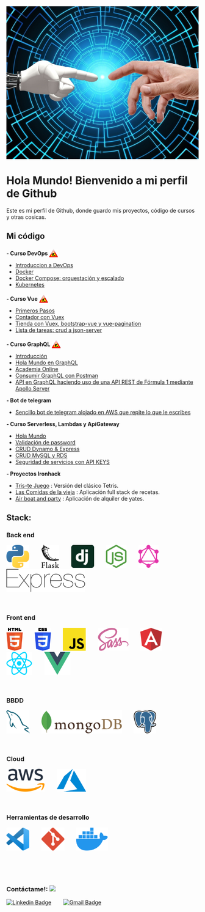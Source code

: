 <div style="width: 100%; display: flex; justify-content: space-around; margin-bottom: 20px">
  <img title="data" style="object-fit: cover; width: 100%; height: 400px" src="./images/developer.jpg"> 
</div>

# Hola Mundo! Bienvenido a mi perfil de Github
Este es mi perfil de Github, donde guardo mis proyectos, código de cursos y otras cosicas.

## Mi código

**- Curso DevOps** <img title="In progress" height="20" style="position: relative; bottom: -5px" src="./images/inprogress.png">
  - [Introduccion a DevOps](https://github.com/curso-devops/1-intro)
  - [Docker](https://github.com/curso-devops/2-docker)
  - [Docker Compose: orquestación y escalado](https://github.com/curso-devops/3-docker-compose)
  - [Kubernetes](https://github.com/curso-devops/4-kubernetes)

**- Curso Vue** <img title="In progress" height="20" style="position: relative; bottom: -5px" src="./images/inprogress.png">
  - [Primeros Pasos](https://github.com/Curso-VUE/1-primeros-pasos)
  - [Contador con Vuex](https://github.com/Curso-VUE/2-contador-vuex)
  - [Tienda con Vuex, bootstrap-vue y vue-pagination](https://github.com/Curso-VUE/3-vue-shop)
  - [Lista de tareas: crud a json-server](https://github.com/Curso-VUE/4-vue-crud-todos)

**- Curso GraphQL** <img title="In progress" height="20" style="position: relative; bottom: -5px" src="./images/inprogress.png">
  - [Introducción](https://github.com/curso-graphQL/1-Introduccion)
  - [Hola Mundo en GraphQL](https://github.com/curso-graphQL/2-hola-mundo-graphql)
  - [Academia Online](https://github.com/curso-graphQL/3-academia-online)
  - [Consumir GraphQL con Postman](https://github.com/curso-graphQL/4-postman)
  - [API en GraphQL haciendo uso de una API REST de Fórmula 1 mediante Apollo Server](https://github.com/curso-graphQL/5-rest-to-graphql-api)

**- Bot de telegram**
  - [Sencillo bot de telegram alojado en AWS que repite lo que le escribes](https://github.com/abelalonso/telegram-bot)

**- Curso Serverless, Lambdas y ApiGateway**
  - [Hola Mundo](https://github.com/curso-serverless-lambda-APIGateway/hola-mundo)
  - [Validación de password](https://github.com/curso-serverless-lambda-APIGateway/password-strength)
  - [CRUD Dynamo & Express](https://github.com/curso-serverless-lambda-APIGateway/crud-dynamo-express) 
  - [CRUD MySQL y RDS](https://github.com/curso-serverless-lambda-APIGateway/crud-mysql-rds)
  - [Seguridad de servicios con API KEYS](https://github.com/curso-serverless-lambda-APIGateway/api-keys)

**- Proyectos Ironhack**

  - [Tris-te Juego](https://github.com/abelalonso/tris-te) : Versión del clásico Tetris.
  - [Las Comidas de la vieja](https://github.com/abelalonso/lasComidasDeLaVieja) : Aplicación full stack de recetas.
  - [Air boat and party](https://github.com/abelalonso/airBoatAndParty) : Aplicación de alquiler de yates.


## **Stack:**

### Back end
<img title="Python" height="60" src="./images/python.svg"> &nbsp;&nbsp;&nbsp;&nbsp;&nbsp;&nbsp; 
<img title="Flask" height="60" src="./images/flask.svg"> &nbsp;&nbsp;&nbsp;&nbsp;&nbsp;&nbsp; 
<img title="Django" height="60" src="./images/django-icon.svg"> &nbsp;&nbsp;&nbsp;&nbsp;&nbsp;&nbsp; 
<img title="Node" height="60" src="./images/nodejs-icon.svg"> &nbsp;&nbsp;&nbsp;&nbsp;&nbsp;&nbsp; 
<img title="GraphQL" height="60" src="./images/graphql.svg"> &nbsp;&nbsp;&nbsp;&nbsp;&nbsp;&nbsp;
<img title="Express" height="60" src="./images/express.svg"> &nbsp;&nbsp;&nbsp;&nbsp;&nbsp;&nbsp; 

<br>

### Front end
<img title="HTML 5" height="60" src="./images/html-5.svg"> &nbsp;&nbsp;&nbsp;&nbsp;&nbsp;&nbsp; 
<img title="CSS 3" height="60" src="./images/css-3.svg"> &nbsp;&nbsp;&nbsp;&nbsp;&nbsp;&nbsp; 
<img title="JavaScript" height="60" src="./images/javascript.svg"> &nbsp;&nbsp;&nbsp;&nbsp;&nbsp;&nbsp; 
<img title="SASS" height="60" src="./images/sass.svg"> &nbsp;&nbsp;&nbsp;&nbsp;&nbsp;&nbsp; 
<img title="Angular" height="60" src="./images/angular-icon.svg"> &nbsp;&nbsp;&nbsp;&nbsp;&nbsp;&nbsp; 
<img title="React" height="60" src="./images/react.svg"> &nbsp;&nbsp;&nbsp;&nbsp;&nbsp;&nbsp; 
<img title="Vue" height="60" src="./images/vue.svg"> &nbsp;&nbsp;&nbsp;&nbsp;&nbsp;&nbsp; 

<br>

### BBDD
<img title="MySQL" height="60" src="./images/mysql.svg"> &nbsp;&nbsp;&nbsp;&nbsp;&nbsp;&nbsp; 
<img title="MongoDB" height="60" src="./images/mongodb.svg"> &nbsp;&nbsp;&nbsp;&nbsp;&nbsp;&nbsp; 
<img title="PostgreSQL" height="60" src="./images/postgresql.svg"> &nbsp;&nbsp;&nbsp;&nbsp;&nbsp;&nbsp; 

<br>

### Cloud
<img title="AWS" height="60" src="./images/aws.svg"> &nbsp;&nbsp;&nbsp;&nbsp;&nbsp;&nbsp; 
<img title="Azure" height="60" src="./images/azure-icon.svg"> &nbsp;&nbsp;&nbsp;&nbsp;&nbsp;&nbsp; 

<br>

### Herramientas de desarrollo
<img title="Visual Studio Code" height="60" src="./images/vsc.svg"> &nbsp;&nbsp;&nbsp;&nbsp;&nbsp;&nbsp; 
<img title="Git" height="60" src="./images/git-icon.svg"> &nbsp;&nbsp;&nbsp;&nbsp;&nbsp;&nbsp; 
<img title="Docker" height="60" src="./images/docker-icon.svg"> &nbsp;&nbsp;&nbsp;&nbsp;&nbsp;&nbsp; 

<!-- ## Mis estadísticas de Github:
[![Abel's github stats](https://github-readme-stats.vercel.app/api?username=abelalonso)](https://github.com/abelalonso/github-readme-stats)

## **Lenguajes más utilizados:**
[![Top Langs](https://github-readme-stats.vercel.app/api/top-langs/?username=abelalonso&layout=compact)](https://github.com/abelalonso/github-readme-stats)
 -->

<br>
<br>
<br>

### Contáctame!: <img src="https://www.animatedimages.org/data/media/325/animated-telephone-image-0081.gif" width="60px">

[![Linkedin Badge](https://img.shields.io/badge/-Abel_Alonso-blue?style=flat-square&logo=Linkedin&logoColor=white&link=https://https://www.linkedin.com/in/abel-alonso/)](https://www.linkedin.com/in/abel-alonso/)
&nbsp;&nbsp;&nbsp;&nbsp;&nbsp;&nbsp; 
[![Gmail Badge](https://img.shields.io/badge/-abel.alonso@gmail.com-c14438?style=flat-square&logo=Gmail&logoColor=white&link=mailto:abel.alonso@gmail.com)](mailto:'abel.alonso@gmail.com')